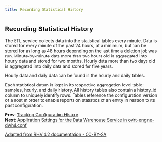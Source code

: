 ```yaml
---
title: Recording Statistical History
---
```


## Recording Statistical History

The ETL service collects data into the statistical tables every minute. Data is stored for every minute of the past 24 hours, at a minimum, but can be stored for as long as 48 hours depending on the last time a deletion job was run. Minute-by-minute data more than two hours old is aggregated into hourly data and stored for two months. Hourly data more than two days old is aggregated into daily data and stored for five years.

Hourly data and daily data can be found in the hourly and daily tables.

Each statistical datum is kept in its respective aggregation level table: samples, hourly, and daily history. All history tables also contain a history_id column to uniquely identify rows. Tables reference the configuration version of a host in order to enable reports on statistics of an entity in relation to its past configuration.

**Prev:** [Tracking Configuration History](../Tracking_configuration_history) <br>
**Next:** [Application Settings for the Data Warehouse Service in ovirt-engine-dwhd.conf](../Application_Settings_for_the_Data_Warehouse_service_in_ovirt-engine-dwhd.conf)

[Adapted from RHV 4.2 documentation - CC-BY-SA](https://access.redhat.com/documentation/en-us/red_hat_virtualization/4.2/html/data_warehouse_guide/recording_statistical_history)
